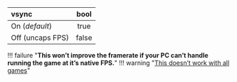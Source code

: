 <!--- This file is a snippet --->
|**vsync**         |**bool**|
|:-----------------|:------:|
| On (*default*)   |  true  |
| Off (uncaps FPS) |  false |

!!! failure "**This won’t improve the framerate if your PC can’t handle running the game at it’s native FPS.**"
!!! warning  "[This doesn’t work with all games](https://github.com/xenia-project/game-compatibility/issues?q=is%3Aopen+is%3Aissue+label%3Avsync-off-speedup)"
